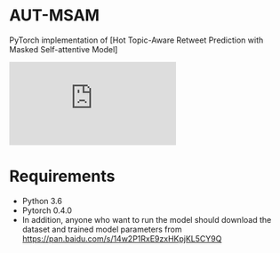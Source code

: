 # AUT-MSAM
PyTorch implementation of [Hot Topic-Aware Retweet Prediction with Masked Self-attentive Model]<!--(http://jkx.fudan.edu.cn/~qzhang/paper/sigir2018.pdf)-->
   
   
![image](https://github.com/fduMark/AUT-MSAM/model.pdf)
   
# Requirements
+ Python 3.6
+ Pytorch 0.4.0
+ In addition, anyone who want to run the model should download the dataset and trained model parameters from https://pan.baidu.com/s/14w2P1RxE9zxHKpjKL5CY9Q
